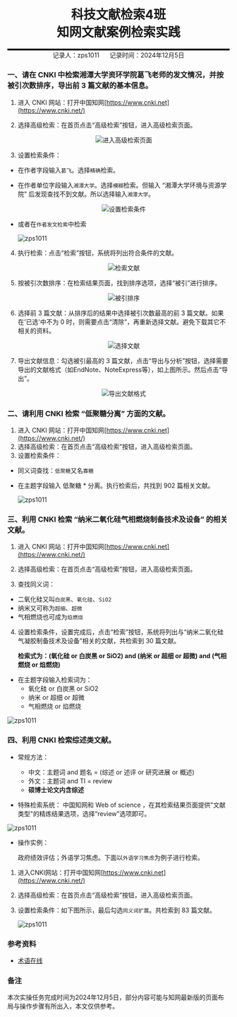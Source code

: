 <div style="border-bottom: 4px solid black; width: 100%; box-sizing: border-box; text-align: center; padding-top: 0.1rem;" align="center">
    <h1>科技文献检索4班<br/><span>知网文献案例检索实践</span></h1>
</div>
<div style="text-align: center;" align="center">
    记录人：zps1011&nbsp;&nbsp;&nbsp;&nbsp;&nbsp;&nbsp;记录时间：2024年12月5日
</div>


### 一、请在 CNKI 中检索湘潭大学资环学院葛飞老师的发文情况，并按被引次数排序，导出前 3 篇文献的基本信息。

1. 进入 CNKI 网站：打开中国知网[https://www.cnki.net](https://www.cnki.net/)

2. 选择高级检索：在首页点击“高级检索”按钮，进入高级检索页面。

   <div align=center>
   <img src="https://github.com/zps1011/postgraduate_notes/blob/main/%E7%A0%94%E7%A9%B6%E7%94%9F%E8%AF%BE%E7%A8%8B/%E7%A7%91%E6%8A%80%E6%96%87%E7%8C%AE%E6%A3%80%E7%B4%A2%EF%BC%88%E6%A3%80%E7%B4%A24%EF%BC%89/images/practice1-01.png" alt="进入高级检索页面"/>
   </div>
	
3. 设置检索条件：
- 在作者字段输入`葛飞`。选择`精确`检索。

- 在作者单位字段输入`湘潭大学`。选择`模糊`检索。但输入 “湘潭大学环境与资源学院” 后发现查找不到文献。所以选择输入`湘潭大学`。

  <div align=center>
  <img src="https://github.com/zps1011/postgraduate_notes/blob/main/%E7%A0%94%E7%A9%B6%E7%94%9F%E8%AF%BE%E7%A8%8B/%E7%A7%91%E6%8A%80%E6%96%87%E7%8C%AE%E6%A3%80%E7%B4%A2%EF%BC%88%E6%A3%80%E7%B4%A24%EF%BC%89/images/practice1-02.png" alt="设置检索条件"/>
  </div>

- 或者在`作者发文检索`中检索

  ![zps1011](https://github.com/zps1011/postgraduate_notes/blob/main/%E7%A0%94%E7%A9%B6%E7%94%9F%E8%AF%BE%E7%A8%8B/%E7%A7%91%E6%8A%80%E6%96%87%E7%8C%AE%E6%A3%80%E7%B4%A2%EF%BC%88%E6%A3%80%E7%B4%A24%EF%BC%89/images/practice1-03.png)

4. 执行检索：点击“检索”按钮，系统将列出符合条件的文献。


   <div align=center>
   <img src="https://github.com/zps1011/postgraduate_notes/blob/main/%E7%A0%94%E7%A9%B6%E7%94%9F%E8%AF%BE%E7%A8%8B/%E7%A7%91%E6%8A%80%E6%96%87%E7%8C%AE%E6%A3%80%E7%B4%A2%EF%BC%88%E6%A3%80%E7%B4%A24%EF%BC%89/images/practice1-04.png" alt="检索文献"/>
   </div>


5. 按被引次数排序：在检索结果页面，找到排序选项，选择“被引”进行排序。

   <div align=center>
   <img src="https://github.com/zps1011/postgraduate_notes/blob/main/%E7%A0%94%E7%A9%B6%E7%94%9F%E8%AF%BE%E7%A8%8B/%E7%A7%91%E6%8A%80%E6%96%87%E7%8C%AE%E6%A3%80%E7%B4%A2%EF%BC%88%E6%A3%80%E7%B4%A24%EF%BC%89/images/practice1-05.png" alt="被引排序"/>
   </div>
   
6. 选择前 3 篇文献：从排序后的结果中选择被引次数最高的前 3 篇文献。如果在'已选'中不为 0 时，则需要点击“清除”，再重新选择文献。避免下载其它不相关的资料。

   <div align=center>
   <img src="https://github.com/zps1011/postgraduate_notes/blob/main/%E7%A0%94%E7%A9%B6%E7%94%9F%E8%AF%BE%E7%A8%8B/%E7%A7%91%E6%8A%80%E6%96%87%E7%8C%AE%E6%A3%80%E7%B4%A2%EF%BC%88%E6%A3%80%E7%B4%A24%EF%BC%89/images/practice1-06.png" alt="选择文献"/>
   </div>
   
7. 导出文献信息：勾选被引最高的 3 篇文献，点击“导出与分析”按钮，选择需要导出的文献格式（如EndNote、NoteExpress等），如上图所示。然后点击“导出”。

   <div align=center>
   <img src="https://github.com/zps1011/postgraduate_notes/blob/main/%E7%A0%94%E7%A9%B6%E7%94%9F%E8%AF%BE%E7%A8%8B/%E7%A7%91%E6%8A%80%E6%96%87%E7%8C%AE%E6%A3%80%E7%B4%A2%EF%BC%88%E6%A3%80%E7%B4%A24%EF%BC%89/images/practice1-07.png" alt="导出文献格式"/>
   </div>



### 二、请利用 CNKI 检索 “低聚糖分离” 方面的文献。

1. 进入 CNKI 网站：打开中国知网[https://www.cnki.net](https://www.cnki.net/)
2. 选择高级检索：在首页点击“高级检索”按钮，进入高级检索页面。
3. 设置检索条件：
- 同义词查找：`低聚糖`又名`寡糖`
- 在主题字段输入 低聚糖 * 分离。执行检索后，共找到 902 篇相关文献。

  ![zps1011](https://github.com/zps1011/postgraduate_notes/blob/main/%E7%A0%94%E7%A9%B6%E7%94%9F%E8%AF%BE%E7%A8%8B/%E7%A7%91%E6%8A%80%E6%96%87%E7%8C%AE%E6%A3%80%E7%B4%A2%EF%BC%88%E6%A3%80%E7%B4%A24%EF%BC%89/images/practice1-08.png)

  

### 三、利用 CNKI 检索 “纳米二氧化硅气相燃烧制备技术及设备” 的相关文献。

1. 进入 CNKI 网站：打开中国知网[https://www.cnki.net](https://www.cnki.net/)

2. 选择高级检索：在首页点击“高级检索”按钮，进入高级检索页面。

3. 查找同义词：
-  二氧化硅又叫`白炭黑`、`氧化硅`、`SiO2`
-  纳米又可称为`超细`、`超微`
-  气相燃烧也可成为`焰燃烧`

4. 设置检索条件，设置完成后，点击“检索”按钮，系统将列出与“纳米二氧化硅气凝胶制备技术及设备”相关的文献，共检索到 30 篇文献。

   **检索式为：(氧化硅 or 白炭黑 or SiO2) and (纳米 or 超细 or 超微) and (气相燃烧 or 焰燃烧)**
- 在主题字段输入检索词为：
  - 氧化硅 or 白炭黑 or SiO2
  - 纳米 or 超细 or 超微
  - 气相燃烧 or 焰燃烧

![zps1011](https://github.com/zps1011/postgraduate_notes/blob/main/%E7%A0%94%E7%A9%B6%E7%94%9F%E8%AF%BE%E7%A8%8B/%E7%A7%91%E6%8A%80%E6%96%87%E7%8C%AE%E6%A3%80%E7%B4%A2%EF%BC%88%E6%A3%80%E7%B4%A24%EF%BC%89/images/practice1-09.png)

### 四、利用 CNKI 检索综述类文献。

- 常规方法：
  - 中文：主题词 and 题名 = (综述  or 述评 or 研究进展 or 概述)
  - 外文：主题词 and TI = review
  - **硕博士论文内含综述**

- 特殊检索系统：
中国知网和 Web of science ，在其检索结果页面提供"文献类型"的精炼结果选项，选择“review”选项即可。

![zps1011](https://github.com/zps1011/postgraduate_notes/blob/main/%E7%A0%94%E7%A9%B6%E7%94%9F%E8%AF%BE%E7%A8%8B/%E7%A7%91%E6%8A%80%E6%96%87%E7%8C%AE%E6%A3%80%E7%B4%A2%EF%BC%88%E6%A3%80%E7%B4%A24%EF%BC%89/images/practice1-10.png)



- 操作实例：

  政府绩效评估；外语学习焦虑。下面以`外语学习焦虑`为例子进行检索。

1. 进入CNKI网站：打开中国知网[https://www.cnki.net](https://www.cnki.net/)

2. 选择高级检索：在首页点击“高级检索”按钮，进入高级检索页面。

3. 设置检索条件：如下图所示，最后勾选`同义词扩展`。共检索到 83 篇文献。

     ![zps1011](https://github.com/zps1011/postgraduate_notes/blob/main/%E7%A0%94%E7%A9%B6%E7%94%9F%E8%AF%BE%E7%A8%8B/%E7%A7%91%E6%8A%80%E6%96%87%E7%8C%AE%E6%A3%80%E7%B4%A2%EF%BC%88%E6%A3%80%E7%B4%A24%EF%BC%89/images/practice1-11.png)

### 参考资料

- [术语在线](https://www.termonline.cn/)

### 备注

本次实操任务完成时间为2024年12月5日，部分内容可能与知网最新版的页面布局与操作步骤有所出入，本文仅供参考。
